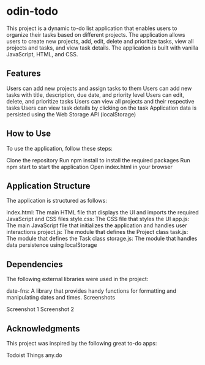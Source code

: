 # odin-todo

This project is a dynamic to-do list application that enables users to organize their tasks based on different projects. The application allows users to create new projects, add, edit, delete and prioritize tasks, view all projects and tasks, and view task details. The application is built with vanilla JavaScript, HTML, and CSS.

## Features

Users can add new projects and assign tasks to them
Users can add new tasks with title, description, due date, and priority level
Users can edit, delete, and prioritize tasks
Users can view all projects and their respective tasks
Users can view task details by clicking on the task
Application data is persisted using the Web Storage API (localStorage)

## How to Use

To use the application, follow these steps:

Clone the repository
Run npm install to install the required packages
Run npm start to start the application
Open index.html in your browser

## Application Structure

The application is structured as follows:

index.html: The main HTML file that displays the UI and imports the required JavaScript and CSS files
style.css: The CSS file that styles the UI
app.js: The main JavaScript file that initializes the application and handles user interactions
project.js: The module that defines the Project class
task.js: The module that defines the Task class
storage.js: The module that handles data persistence using localStorage

## Dependencies

The following external libraries were used in the project:

date-fns: A library that provides handy functions for formatting and manipulating dates and times.
Screenshots

Screenshot 1
Screenshot 2

## Acknowledgments

This project was inspired by the following great to-do apps:

Todoist
Things
any.do

